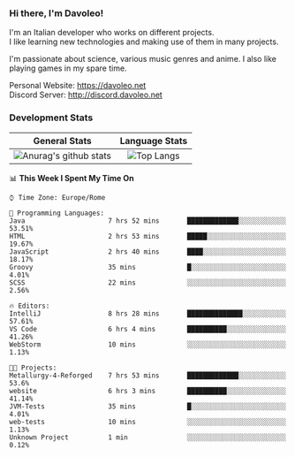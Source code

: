 ### Hi there, I'm Davoleo!

I'm an Italian developer who works on different projects.<br>
I like learning new technologies and making use of them in many projects.

I'm passionate about science, various music genres and anime.
I also like playing games in my spare time.

Personal Website: https://davoleo.net <br>
Discord Server: http://discord.davoleo.net

### Development Stats

General Stats             |  Language Stats
:-------------------------:|:-------------------------:
![Anurag's github stats](https://github-readme-stats.vercel.app/api?username=Davoleo&count_private=true&show_icons=true&theme=tokyonight)  |  ![Top Langs](https://github-readme-stats.vercel.app/api/top-langs/?username=Davoleo&theme=tokyonight&layout=compact)



<!--START_SECTION:waka-->
📊 **This Week I Spent My Time On** 

```text
⌚︎ Time Zone: Europe/Rome

💬 Programming Languages: 
Java                     7 hrs 52 mins       █████████████░░░░░░░░░░░░   53.51% 
HTML                     2 hrs 53 mins       █████░░░░░░░░░░░░░░░░░░░░   19.67% 
JavaScript               2 hrs 40 mins       ████░░░░░░░░░░░░░░░░░░░░░   18.17% 
Groovy                   35 mins             █░░░░░░░░░░░░░░░░░░░░░░░░   4.01% 
SCSS                     22 mins             ░░░░░░░░░░░░░░░░░░░░░░░░░   2.56%

🔥 Editors: 
IntelliJ                 8 hrs 28 mins       ██████████████░░░░░░░░░░░   57.61% 
VS Code                  6 hrs 4 mins        ██████████░░░░░░░░░░░░░░░   41.26% 
WebStorm                 10 mins             ░░░░░░░░░░░░░░░░░░░░░░░░░   1.13%

🐱‍💻 Projects: 
Metallurgy-4-Reforged    7 hrs 53 mins       █████████████░░░░░░░░░░░░   53.6% 
website                  6 hrs 3 mins        ██████████░░░░░░░░░░░░░░░   41.14% 
JVM-Tests                35 mins             █░░░░░░░░░░░░░░░░░░░░░░░░   4.01% 
web-tests                10 mins             ░░░░░░░░░░░░░░░░░░░░░░░░░   1.13% 
Unknown Project          1 min               ░░░░░░░░░░░░░░░░░░░░░░░░░   0.12%

```


<!--END_SECTION:waka-->

<!--
**Davoleo/Davoleo** is a ✨ _special_ ✨ repository because its `README.md` (this file) appears on your GitHub profile.

https://gist.github.com/Davoleo/43516c64c8169e24dc2571c34713863b

Here are some ideas to get you started:

- 🔭 I’m currently working on ...
- 🌱 I’m currently learning ...
- 👯 I’m looking to collaborate on ...
- 🤔 I’m looking for help with ...
- 💬 Ask me about ...
- 📫 How to reach me: ...
- 😄 Pronouns: ...
- ⚡ Fun fact: ...
-->
